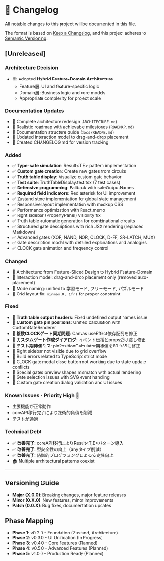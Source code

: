 # 📝 Changelog

All notable changes to this project will be documented in this file.

The format is based on [Keep a Changelog](https://keepachangelog.com/en/1.1.0/),
and this project adheres to [Semantic Versioning](https://semver.org/spec/v2.0.0.html).

## [Unreleased]

### Architecture Decision
- 🏗️ Adopted **Hybrid Feature-Domain Architecture**
  - Feature層: UI and feature-specific logic
  - Domain層: Business logic and core models
  - Appropriate complexity for project scale

### Documentation Updates
- 📝 Complete architecture redesign (`ARCHITECTURE.md`)
- 📝 Realistic roadmap with achievable milestones (`ROADMAP.md`) 
- 📝 Documentation structure guide (`docs/README.md`)
- 📝 Updated interaction model to drag-and-drop placement
- 📝 Created CHANGELOG.md for version tracking

### Added
- ✅ **Type-safe simulation**: Result<T,E> pattern implementation
- ✅ **Custom gate creation**: Create new gates from circuits
- ✅ **Truth table display**: Visualize custom gate behavior
- ✅ **Test suite**: TruthTableDisplay.test.tsx (7 test cases)
- ✅ **Defensive programming**: Fallback with safeOutputNames
- ✅ **Required field indicators**: Red asterisk for UI improvement
- ✅ Zustand store implementation for global state management
- ✅ Responsive layout implementation with mockup CSS
- ✅ Performance optimization with React.memo
- ✅ Right sidebar (PropertyPanel) visibility fix
- ✅ Truth table automatic generation for combinational circuits
- ✅ Structured gate descriptions with rich JSX rendering (replaced Markdown)
- ✅ Advanced gates (XOR, NAND, NOR, CLOCK, D-FF, SR-LATCH, MUX)
- ✅ Gate description modal with detailed explanations and analogies
- ✅ CLOCK gate animation and frequency control

### Changed
- 🔄 Architecture: from Feature-Sliced Design to Hybrid Feature-Domain
- 🔄 Interaction model: drag-and-drop placement only (removed auto-placement)
- 🔄 Mode naming: unified to 学習モード, フリーモード, パズルモード
- 🔄 Grid layout fix: `minmax(0, 1fr)` for proper constraint

### Fixed
- 🐛 **Truth table output headers**: Fixed undefined output names issue
- 🐛 **Custom gate pin positions**: Unified calculation with CustomGateRenderer
- 🐛 **複数CLOCKゲート同期問題**: Canvas useEffect依存配列を修正
- 🐛 **カスタムゲート作成ダイアログ**: イベント伝播とprops受け渡し修正
- 🐛 **テスト期待値ミス**: pinPositionCalculator期待値を80→85に修正
- 🐛 Right sidebar not visible due to grid overflow
- 🐛 Build errors related to TypeScript strict mode
- 🐛 CLOCK gate modal close button not working due to state update conflicts
- 🐛 Special gates preview shapes mismatch with actual rendering
- 🐛 Gate selection issues with SVG event handling
- 🐛 Custom gate creation dialog validation and UI issues

### Known Issues - Priority High 🔴
- 主要機能が正常動作
- coreAPI移行完了により技術的負債を削減
- テストが通過

### Technical Debt
- ✅ **改善完了**: coreAPI移行によりResult<T,E>パターン導入
- ✅ **改善完了**: 型安全性の向上（anyタイプ削減）
- ✅ **改善完了**: 防御的プログラミングによる安定性向上
- 🏚️ Multiple architectural patterns coexist


---

## Versioning Guide

- **Major (X.0.0)**: Breaking changes, major feature releases
- **Minor (0.X.0)**: New features, minor improvements
- **Patch (0.0.X)**: Bug fixes, documentation updates

## Phase Mapping

- **Phase 1**: v0.2.0 - Foundation (Zustand, Architecture)
- **Phase 2**: v0.3.0 - UI Unification (In Progress)
- **Phase 3**: v0.4.0 - Core Features (Planned)
- **Phase 4**: v0.5.0 - Advanced Features (Planned)
- **Phase 5**: v1.0.0 - Production Ready (Planned)